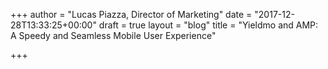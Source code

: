 +++
author = "Lucas Piazza, Director of Marketing"
date = "2017-12-28T13:33:25+00:00"
draft = true
layout = "blog"
title = "Yieldmo and AMP: A Speedy and Seamless Mobile User Experience"

+++
